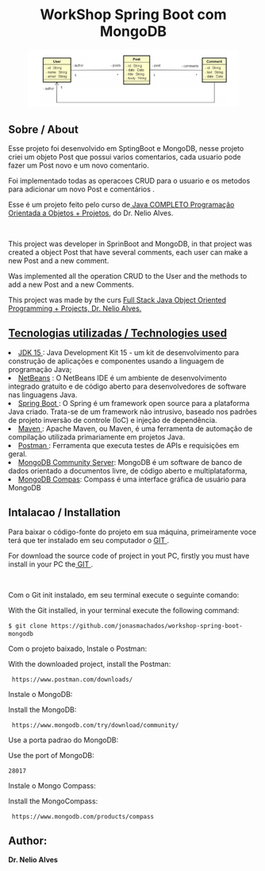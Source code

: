 
<h1 align="center"> WorkShop Spring Boot com MongoDB </h1>

<figure>
	<img src="img/UML.png" title="Modelo de domínio">
</figure>

<h2> Sobre / About</h2>
<p>Esse projeto foi desenvolvido em SptingBoot e MongoDB, nesse projeto criei um objeto Post que possui varios comentarios, cada usuario pode fazer um Post novo  e um novo comentario.</p>
<p>Foi implementado todas as operacoes CRUD para o usuario e os metodos para adicionar um novo Post e comentários .</p>
<p>Esse é um projeto feito pelo curso de<a href="https://www.udemy.com/course/java-curso-completo/"> Java COMPLETO Programação Orientada a Objetos + Projetos</a>,
do Dr. Nelio Alves.</p>
<br>
<p>This project was developer in SprinBoot and MongoDB, in that project was created a object Post that have several comments, each user can make a new Post and a new comment. </p>
<p>Was implemented all the operation CRUD to the User and the methods to add a new Post and a new Comments.
<p>This project was made by the curs <a href="https://www.udemy.com/course/java-curso-completo/">Full Stack Java Object Oriented Programming + Projects, Dr. Nelio Alves.</p>

<h2> Tecnologias utilizadas / Technologies used </h2>
<u1>
    <li><a href="https://www.oracle.com/java/technologies/javase/jdk15-archive-downloads.html"> JDK 15 </a> : Java Development Kit 15 - um kit de desenvolvimento para 
    	construção de aplicações e componentes usando a linguagem de programação Java;</li>
    <li><a href="https://netbeans.apache.org/download/index.html"> NetBeans</a> : O NetBeans IDE é um ambiente de desenvolvimento integrado gratuito e de código aberto 
    	para desenvolvedores de software nas linguagens Java.</li>
    <li><a href="https://spring.io/"> Spring Boot </a> : O Spring é um framework open source para a plataforma Java criado. Trata-se de um framework não intrusivo,
    	baseado nos padrões de projeto inversão de controle (IoC) e injeção de dependência.</li>
    <li><a href="https://maven.apache.org/"> Maven </a> : Apache Maven, ou Maven, é uma ferramenta de automação de compilação utilizada primariamente em projetos Java.</li>
    <li><a href="https://www.postman.com/downloads/"> Postman </a> :  Ferramenta que executa testes de APIs e requisições em geral.</li>
    <li><a href="https://www.mongodb.com/try/download/community"> MongoDB Community Server</a>: MongoDB é um software de banco de dados orientado a documentos livre, de código 	aberto e multiplataforma, </li>
    <li><a href="https://docs.mongodb.com/manual/tutorial/install-mongodb-on-windows/"> MongoDB Compas</a>: Compass é uma interface gráfica de usuário para MongoDB</li>
  </u1> 

 <h2> Intalacao / Installation</h2>
  <p>Para baixar o código-fonte do projeto em sua máquina, primeiramente voce terá que ter instalado em seu computador o <a href="https://git-scm.com/"> GIT </a>.</p>
  <p>For download the source code of project in yout PC, firstly you must have install in your PC the<a href="https://git-scm.com/"> GIT </a>.</p>
  <br>
  <p>Com o Git init instalado, em seu terminal execute o seguinte comando:</p>
  <p>With the Git installed, in your terminal execute the following command:</p>
  
  ```
  $ git clone https://github.com/jonasmachados/workshop-spring-boot-mongodb
  ```
  <p>Com o projeto baixado, Instale o Postman:</p>
  <p>With the downloaded project, install the Postman:</p>
  
   ```
	https://www.postman.com/downloads/
   ```
   
   <p>Instale o MongoDB: </p>
   <p>Install the MongoDB:</p>
   
   ```
	https://www.mongodb.com/try/download/community/
   ```
   <p>Use a porta padrao do MongoDB: </p>
   <p>Use the port of MongoDB:</p>
   
   ```
   28017
   ```
   
   <p>Instale o Mongo Compass: </p>
   <p>Install the MongoCompass:</p>
   
   ```
	https://www.mongodb.com/products/compass
   ```
   
  
<h2> Author: </h2>
      <b>Dr. Nelio Alves</b>

